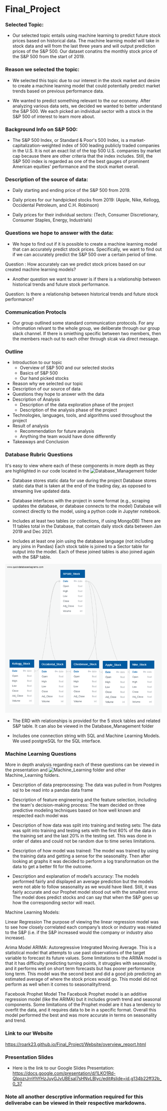 # Final_Project

### Selected Topic:
- Our selected topic entails using machine learning to predict future stock prices based on historical data. The machine learning model will take in stock data and will from the last three years and will output prediction prices of the S&P 500. Our dataset conatins the monthly stock price of the S&P 500 from the start of 2019.

### Reason we selected the topic:
- We selected this topic due to our interest in the stock market and desire to create a machine learning model that could potentially predict market trends based on previous performance data. 

- We wanted to predict something relevant to the our economy. After analyzing various data sets, we decided we wanted to better understand the S&P 500. We each picked an individual sector with a stock in the   S&P 500 of interest to learn more about.

### Background Info on S&P 500:
- The S&P 500 Index, or Standard & Poor's 500 Index, is a market-capitalization-weighted index of 500 leading publicly traded companies in the U.S. It is not an exact list of the top 500 U.S. companies by market cap because there are other criteria that the index includes. Still, the S&P 500 index is regarded as one of the best gauges of prominent American equities' performance and the stock market overall.

### Description of the source of data:
- Daily starting and ending price of the S&P 500 from 2019.

- Daily prices for our handpicked stocks from 2019:
    (Apple, Nike, Kellogg, Occidental Petroleum, and C.H. Robinson)

- Daily prices for their individual sectors: 
(Tech, Consumer Discretionary, Consumer Staples, Energy, Industrials)


### Questions we hope to answer with the data:
- We hope to find out if it is possible to create a machine learning model that can accurately predict stock prices. Specifically, we want to find out if we can accurately predict the S&P 500 over a certain period of time. 

Question : How accurately can we predict stock prices based on our created machine learning models?

- Another question we want to answer is if there is a relationship between historical trends and future stock performance.

Question: Is there a relationship between historical trends and future stock performance?

### Communication Protocls
- Our group outlined some standard communication protocols. For any infromation relvant to the whole group, we deliberate through our group slack channel. If there is smiething specific between two members, then the members reach out to each other through slcak via direct message.

### Outline
- Introduction to our topic
    - Overview of S&P 500 and our selected stocks
    - Basics of S&P 500
    - Our hand picked stocks
- Reason why we selected our topic 
- Description of our source of data 
- Questions they hope to answer with the data 
- Description of Analysis
    - Description of the data exploration phase of the project
    - Description of the analysis phase of the project 
- Technologies, languages, tools, and algorithms used throughout the project 
- Result of analysis
    - Recommendation for future analysis 
    - Anything the team would have done differently
- Takeaways and Conclusion


### Database Rubric Questions
It's easy to view where each of these components in more depth as they are highlighted in our code located in the ![Database_Management](/Database_Management/) folder

- Database stores static data for use during the project
Database stores static data that is taken at the end of the trading day, as opposed to streaming live updated data.

- Database interfaces with the project in some format (e.g., scraping updates the database, or database connects to the model)
Database will connect directly to the model, using a python code in Jupyter notebook.

- Includes at least two tables (or collections, if using MongoDB)
There are 11 tables total in the Database, that contain daily stock data between Jan 2019 and Dec 2021.

- Includes at least one join using the database language (not including any joins in Pandas)
Each stock table is joined to a Sector table for output into the model.  Each of these joined tables is also joined again with the S&P table.


![ERD](/Database_Management/KU_QuickDBD_ERD.png) 


- The ERD with relationships is provided for the 5 stock tables and related S&P table. It can also be viewed in the Database_Management folder 

- Includes one connection string with SQL and Machine Learning Models. We used postgreSQL for the SQL interface.

### Machine Learning Questions
More in depth analysis regarding each of these questions can be viewed in the presentation and ![Machine_Learning](/Machine_Learning_Final/) folder and other Machine_Learning folders.

- Description of data preprocessing: The data was pulled in from Postgres sql to be read into a pandas data frame

- Description of feature engineering and the feature selection, including the team's decision-making process: The team decided on three predictive modeling techniques based on how well known and respected each model was    

- Description of how data was split into training and testing sets: The data was split into training and testing sets with the first 80% of the data in the training set and the last 20% in the testing set. This was done in order of dates and could not be random due to time series limitations.     

- Description of how model was trained: The model was trained by using the training data and getting a sense for the seasonality. Then after looking at graphs it was decided to perform a log transformation on the data to get a better fit for the outcome.     

- Description and explanation of model’s accuracy: The models performed fairly and displayed an average prediction but the models were not able to follow seasonality as we would have liked. Still, it was fairly accurate and our Prophet model stood out with the smallest error. The model does predict stocks and can say that when the S&P goes up how the corresponding sector will react.


Machine Learning Models:

Linear Regression
The purpose of viewing the linear regression model was to see how closely correlated each company’s stock or industry was related to the S&P (i.e. if the S&P increased would the company or industry also increase).

Arima Model
ARIMA: Autoregressive Integrated Moving Average. This is a statistical model that attempts to use past observations of the target variable to forecast its future values. Some limitations to the ARIMA model is that it has difficulty predicting turning points, it struggles with seasonality, and it performs well on short term forecasts but has poorer performance long term. This model was the second best and did a good job predicting an estimated average of where the stock prices would go. This model did not perform as well when it comes to seasonality/trend.

Facebook Prophet Model
The Facebook Prophet model is an additive regression model (like the ARIMA) but it includes growth trend and seasonal components. Some limitations of the Prophet model are it has a tendency to overfit the data, and it requires data to be in a specific format. Overall this model performed the best and was more accurate in terms on seasonality and trend. 


### Link to our Website
https://roark23.github.io/Final_Project/Website/overview_report.html


### Presentation Slides
- Here is the link to our Google Slides Presentation:
https://docs.google.com/presentation/d/1LKO1Rd-QlpozrJrnYhYHzJuyGJvUBEsal7sHNvLBlyc/edit#slide=id.g134b22ff32b_0_37

### Note all another descrptive information required for this deliverabe can be viewed in their respective markdowns.